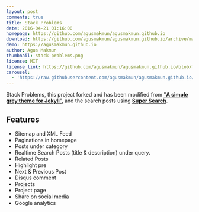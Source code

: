 ```yaml
---
layout: post
comments: true
title: Stack Problems
date: 2016-04-21 01:16:00
homepage: https://github.com/agusmakmun/agusmakmun.github.io
download: https://github.com/agusmakmun/agusmakmun.github.io/archive/master.zip
demo: https://agusmakmun.github.io
author: Agus Makmun
thumbnail: stack-problems.png
license: MIT
license_link: https://github.com/agusmakmun/agusmakmun.github.io/blob/master/LICENSE
carousel:
  - 'https://raw.githubusercontent.com/agusmakmun/agusmakmun.github.io/master/static/img/screenshot-post-page.png'
---
```


Stack Problems, this project forked and has been modified from ["**A simple grey theme for Jekyll**"](https://github.com/liamsymonds/simplygrey-jekyll), and the search posts using [**Super Search**](https://github.com/chinchang/super-search).

## Features

* Sitemap and XML Feed
* Paginations in homepage
* Posts under category
* Realtime Search Posts (title & description) under query.
* Related Posts
* Highlight pre
* Next & Previous Post
* Disqus comment
* Projects
* Project page
* Share on social media
* Google analytics
